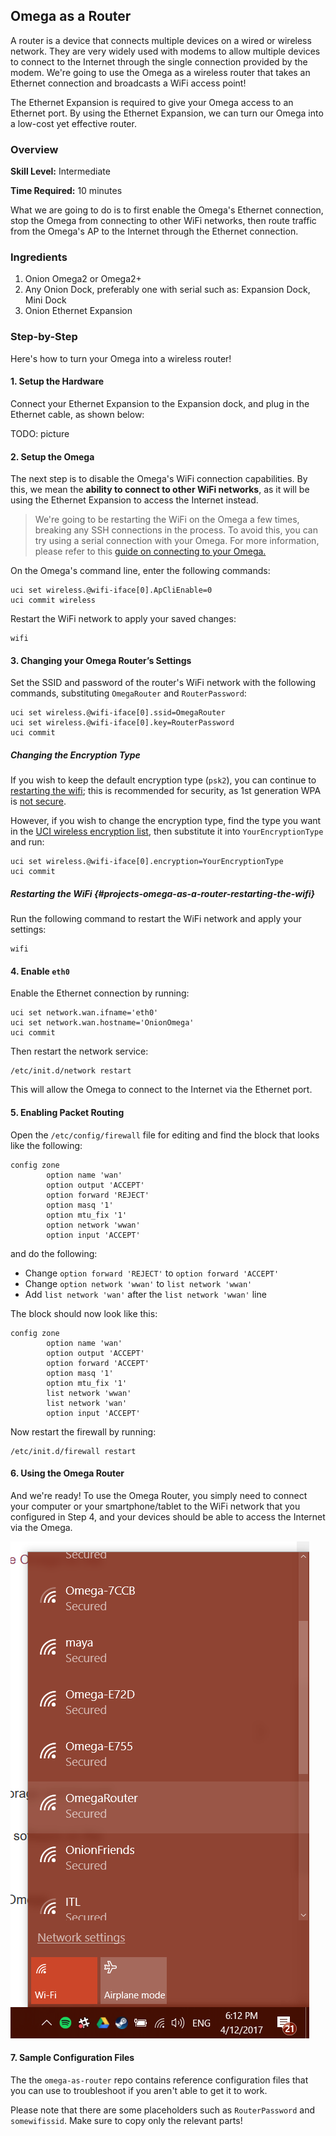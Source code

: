 ## Omega as a Router

A router is a device that connects multiple devices on a wired or wireless network. They are very widely used with modems to allow multiple devices to connect to the Internet through the single connection provided by the modem. We're going to use the Omega as a wireless router that takes an Ethernet connection and broadcasts a WiFi access point!

The Ethernet Expansion is required to give your Omega access to an Ethernet port. By using the Ethernet Expansion, we can turn our Omega into a low-cost yet effective router.

<!-- ![illustration](../img/ethernet-bridge-illustration.png) -->

### Overview

**Skill Level:** Intermediate

**Time Required:** 10 minutes

What we are going to do is to first enable the Omega's Ethernet connection, stop the Omega from connecting to other WiFi networks, then route traffic from the Omega's AP to the Internet through the Ethernet connection.


### Ingredients

1. Onion Omega2 or Omega2+
1. Any Onion Dock, preferably one with serial such as: Expansion Dock, Mini Dock
1. Onion Ethernet Expansion

<!-- The Steps -->
### Step-by-Step

Here's how to turn your Omega into a wireless router!

#### 1. Setup the Hardware

Connect your Ethernet Expansion to the Expansion dock, and plug in the Ethernet cable, as shown below:

TODO: picture

<!--# 2 -->

#### 2. Setup the Omega

<!-- // Connect the Ethernet Expansion to the Omega -->

The next step is to disable the Omega's WiFi connection capabilities. By this, we mean the **ability to connect to other WiFi networks**, as it will be using the Ethernet Expansion to access the Internet instead.

>We're going to be restarting the WiFi on the Omega a few times, breaking any SSH connections in the process. To avoid this, you can try using a serial connection with your Omega. For more information, please refer to this [guide on connecting to your Omega.](#connecting-to-the-omega-terminal)

On the Omega's command line, enter the following commands:

```
uci set wireless.@wifi-iface[0].ApCliEnable=0
uci commit wireless
```

Restart the WiFi network to apply your saved changes:

```
wifi
```

<!--# 3 -->
#### 3. Changing your Omega Router’s Settings

Set the SSID and password of the router's WiFi network with the following commands, substituting `OmegaRouter` and `RouterPassword`:

```
uci set wireless.@wifi-iface[0].ssid=OmegaRouter
uci set wireless.@wifi-iface[0].key=RouterPassword
uci commit
```

##### Changing the Encryption Type

If you wish to keep the default encryption type (`psk2`), you can continue to [restarting the wifi](#projects-omega-as-a-router-restarting-the-wifi); this is recommended for security, as 1st generation WPA is [not secure](http://www.pcworld.com/article/153396/wifi_hacked.html). 

However, if you wish to change the encryption type, find the type you want in the [UCI wireless encryption list](https://wiki.openwrt.org/doc/uci/wireless/encryption), then substitute it into `YourEncryptionType` and run:

```
uci set wireless.@wifi-iface[0].encryption=YourEncryptionType
uci commit
```

##### Restarting the WiFi {#projects-omega-as-a-router-restarting-the-wifi}

Run the following command to restart the WiFi network and apply your settings:

```
wifi
```

#### 4. Enable `eth0`

Enable the Ethernet connection by running:

```
uci set network.wan.ifname='eth0'
uci set network.wan.hostname='OnionOmega'
uci commit
```

Then restart the network service:

```
/etc/init.d/network restart
```

This will allow the Omega to connect to the Internet via the Ethernet port.

#### 5. Enabling Packet Routing

Open the `/etc/config/firewall` file for editing and find the block that looks like the following:

```
config zone
        option name 'wan'
        option output 'ACCEPT'
        option forward 'REJECT'
        option masq '1'
        option mtu_fix '1'
        option network 'wwan'
        option input 'ACCEPT'
```

and do the following:

* Change `option forward 'REJECT'` to `option forward 'ACCEPT'`
* Change `option network 'wwan'` to `list network 'wwan'`
* Add `list network 'wan'` after the `list network 'wwan'` line

The block should now look like this:

```
config zone
        option name 'wan'
        option output 'ACCEPT'
        option forward 'ACCEPT'
        option masq '1'
        option mtu_fix '1'   
        list network 'wwan'  
        list network 'wan'   
        option input 'ACCEPT'
```

Now restart the firewall by running:

```
/etc/init.d/firewall restart
```

#### 6. Using the Omega Router

And we're ready! To use the Omega Router, you simply need to connect your computer or your smartphone/tablet to the WiFi network that you configured in Step 4, and your devices should be able to access the Internet via the Omega.

![router network](./img/router-network.png)

#### 7. Sample Configuration Files

The the `omega-as-router` repo contains reference configuration files that you can use to troubleshoot if you aren't able to get it to work.

Please note that there are some placeholders such as `RouterPassword` and `somewifissid`. Make sure to copy only the relevant parts!